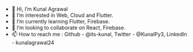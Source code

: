 - 👋 Hi, I’m Kunal Agrawal
- 👀 I’m interested in Web, Cloud and Flutter.
- 🌱 I’m currently learning Flutter, Firebase.
- 💞️ I’m looking to collaborate on React, Firebase.
- 📫 How to reach me : Github - @its-kunal, Twitter - @KunalPy3, LinkedIn - kunalagrawal24

<!---
its-kunal-ssi/its-kunal-ssi is a ✨ special ✨ repository because its `README.md` (this file) appears on your GitHub profile.
You can click the Preview link to take a look at your changes.
--->
